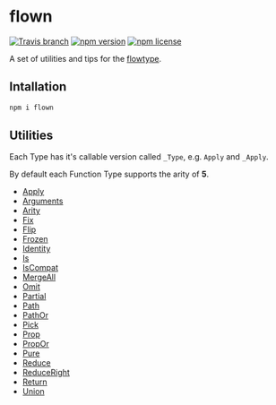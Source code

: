 # flown

[![Travis branch](https://img.shields.io/travis/lttb/flown/master.svg?style=flat-square)](https://travis-ci.org/lttb/flown)
[![npm version](https://img.shields.io/npm/v/flown.svg?style=flat-square)](https://www.npmjs.com/package/flown)
[![npm license](https://img.shields.io/npm/l/flown.svg?style=flat-square)](https://www.npmjs.com/package/flown)

A set of utilities and tips for the [flowtype](https://github.com/facebook/flow).

## Intallation

```sh
npm i flown
```

## Utilities

Each Type has it's callable version called `_Type`, e.g. `Apply` and `_Apply`.

By default each Function Type supports the arity of **5**.

- [Apply](./src/Apply)
- [Arguments](./src/Arguments)
- [Arity](./src/Arity)
- [Fix](./src/Fix)
- [Flip](./src/Flip)
- [Frozen](./src/Frozen)
- [Identity](./src/Identity)
- [Is](./src/Is)
- [IsCompat](./src/IsCompat)
- [MergeAll](./src/MergeAll)
- [Omit](./src/Omit)
- [Partial](./src/Partial)
- [Path](./src/Path)
- [PathOr](./src/PathOr)
- [Pick](./src/Pick)
- [Prop](./src/Prop)
- [PropOr](./src/PropOr)
- [Pure](./src/Pure)
- [Reduce](./src/Reduce)
- [ReduceRight](./src/ReduceRight)
- [Return](./src/Return)
- [Union](./src/Union)
